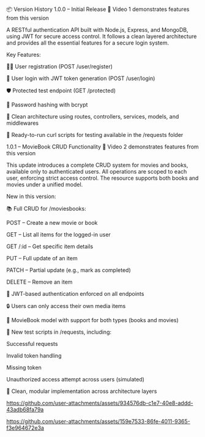 📦 Version History
1.0.0 – Initial Release
🎥 Video 1 demonstrates features from this version

A RESTful authentication API built with Node.js, Express, and MongoDB, using JWT for secure access control. It follows a clean layered architecture and provides all the essential features for a secure login system.

Key Features:

🧑‍💻 User registration (POST /user/register)

🔐 User login with JWT token generation (POST /user/login)

🛡️ Protected test endpoint (GET /protected)

🔑 Password hashing with bcrypt

🧩 Clean architecture using routes, controllers, services, models, and middlewares

🧪 Ready-to-run curl scripts for testing available in the /requests folder

1.0.1 – MovieBook CRUD Functionality
🎥 Video 2 demonstrates features from this version

This update introduces a complete CRUD system for movies and books, available only to authenticated users. All operations are scoped to each user, enforcing strict access control. The resource supports both books and movies under a unified model.

New in this version:

📚 Full CRUD for /moviesbooks:

POST – Create a new movie or book

GET – List all items for the logged-in user

GET /:id – Get specific item details

PUT – Full update of an item

PATCH – Partial update (e.g., mark as completed)

DELETE – Remove an item

🔐 JWT-based authentication enforced on all endpoints

🔒 Users can only access their own media items

🧱 MovieBook model with support for both types (books and movies)

🧪 New test scripts in /requests, including:

Successful requests

Invalid token handling

Missing token

Unauthorized access attempt across users (simulated)

📜 Clean, modular implementation across architecture layers

https://github.com/user-attachments/assets/934576db-c1e7-40e8-addd-43adb68fa79a












https://github.com/user-attachments/assets/159e7533-86fe-4011-9365-f3e964672e3a


